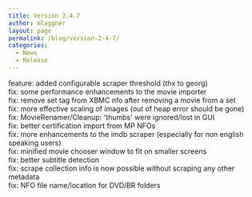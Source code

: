 ```yaml
---
title: Version 2.4.7
author: mlaggner
layout: page
permalink: /blog/version-2-4-7/
categories:
  - News
  - Release
---
```

feature: added configurable scraper threshold (thx to georg)  
fix: some performance enhancements to the movie importer  
fix: remove set tag from XBMC nfo after removing a movie from a set  
fix: more effective scaling of images (out of heap error should be gone)  
fix: MovieRenamer/Cleanup: 'thumbs' were ignored/lost in GUI  
fix: better certification import from MP NFOs  
fix: more enhancements to the imdb scraper (especially for non english speaking users)  
fix: minified movie chooser window to fit on smaller screens  
fix: better subtitle detection  
fix: scrape collection info is now possible without scraping any other metadata  
fix: NFO file name/location for DVD/BR folders<!--more-->
